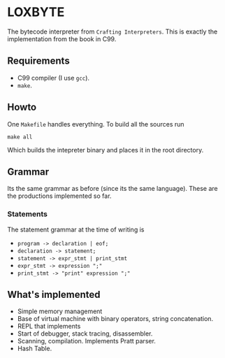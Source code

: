 # LOXBYTE
The bytecode interpreter from `Crafting Interpreters`. This is exactly the implementation
from the book in C99.


## Requirements
- C99 compiler (I use `gcc`).
- `make`.


## Howto
One `Makefile` handles everything. To build all the sources run 

`make all`

Which builds the intepreter binary and places it in the root directory.

## Grammar
Its the same grammar as before (since its the same language). These are the productions
implemented so far.

### 

### Statements
The statement grammar at the time of writing is 

- `program -> declaration | eof;`
- `declaration -> statement;`
- `statement -> expr_stmt | print_stmt`
- `expr_stmt -> expression ";"`
- `print_stmt -> "print" expression ";"`


## What's implemented
- Simple memory management
- Base of virtual machine with binary operators, string concatenation.
- REPL that implements 
- Start of debugger, stack tracing, disassembler.
- Scanning, compilation. Implements Pratt parser. 
- Hash Table.
